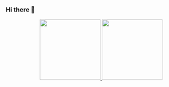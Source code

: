 ### Hi there 👋

 <div align="center">
  <a href="https://github.com/jbarrios10d95">
  <img height="160em"
       src="https://github-readme-stats.vercel.app/api?username=jbarrios10d95&show_icons=true&theme=vision-friendly-dark&include_all_commits=true&count_private=true"/>
  <img height="160em"
       src="https://github-readme-stats.vercel.app/api/top-langs/?username=jbarrios10d95&layout=compact&card_width=242&langs_count=5&theme=vision-friendly-dark"/>
</div>

